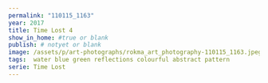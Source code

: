 ```yaml
---
permalink: "110115_1163"
year: 2017
title: Time Lost 4
show_in_home: #true or blank
publish: # notyet or blank
image: /assets/p/art-photographs/rokma_art_photography-110115_1163.jpeg
tags:  water blue green reflections colourful abstract pattern
serie: Time Lost
---
```

